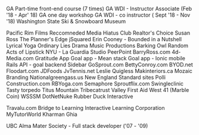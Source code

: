 GA Part-time front-end course (7 times)
GA WDI - Instructor Associate (Feb '18 - Apr' 18)
GA one day workshop
GA WDI - co instructor ( Sept '18 - Nov '18)
Washington State Ski & Snowboard Museum

Pacific Rim Films
Reccomneded Media
Hiatus Club
Realtor's Choice
Susan Ross
The Planner's Edge
jSquared
Erin Cooney - Bounded in a Nutshell
Lyrical Yoga
Ordinary Lies
Drama Music Productions
Barking Owl
Random Acts of Lipstick
NYU - La Guardia Studio
PeerPoint
BarryRoss.com
4d-Media.com
Gratitude App
Goal app  - Mean stack
Goal app - Ionic mobile
Rails API - goal backend
Sidebar
GoSprout.com
BettyConroy.com
BYOD.net
Floodart.com
JDFoods
JvTennis.net
Leslie Quigless
Makinteriors.ca
Mozaic Branding
Nationalgreengass.us
New England Standard sites
Polli Construction.com
RBYoga.com
Semaphore
Sproutflix.com
Swingleclinic
Tasty torpedo
Titus Mountain
Tribecatrust
Valley First Aid
West 41 (Marble Coin)
WSSSM DotNetNuke
Rubber Duck Interactive

Travalu.com
Bridge to Learning
Interactive Learning Corporation
MyTutorWorld
Kharman Ghia

UBC Alma Mater Society - Full stack developer ('07 - '09)
